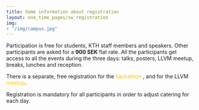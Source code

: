 ```yaml
---
title: Some information about registration
layout: one_time_pages/sw_registration
img:
- "/img/campus.jpg"
---
```


Participation is free for students, KTH staff members and speakers. Other participants are asked for a **900 SEK** flat rate.
All the participants get access to all the events during the three days: talks, posters, LLVM meetup, breaks, lunches and reception. 

There is a separate, free registration for the <a style="color:#fec503; text-decoration: none" href="/ci_art_hackathon">hackathon </a> , and for the LLVM <a style="color:#fec503; text-decoration: none" href="https://www.meetup.com/LLVM-Clang-Sweden-socials/events/261609708/" target="_blank">meetup</a>.


Registration is mandatory for all participants in order to adjust catering for each day.